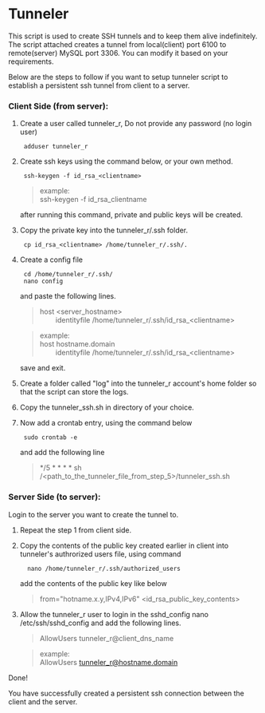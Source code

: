 # Tunneler

This script is used to create SSH tunnels and to keep them alive indefinitely. The script attached creates a tunnel from local(client) port 6100 to remote(server) MySQL port 3306. You can modify it based on your requirements.

Below are the steps to follow if you want to setup tunneler script to establish a persistent ssh tunnel from client to a server.


### Client Side (from server):

1. Create a user called tunneler_r, Do not provide any password (no login user)

		adduser tunneler_r

2. Create ssh keys using the command below, or your own method.

		ssh-keygen -f id_rsa_<clientname>

	>example:<br>
	>ssh-keygen -f id_rsa_clientname

	after running this command, private and public keys will be created. 

3. Copy the private key into the tunneler_r/.ssh folder.

		cp id_rsa_<clientname> /home/tunneler_r/.ssh/.

4. Create a config file

		cd /home/tunneler_r/.ssh/
		nano config

	and paste the following lines.

	>host &lt;server_hostname&gt;<br>
	>&nbsp;&nbsp;&nbsp;&nbsp;&nbsp;&nbsp;&nbsp;&nbsp;identityfile /home/tunneler_r/.ssh/id_rsa_&lt;clientname&gt;

	>example:<br>
	>host hostname.domain<br>
	>&nbsp;&nbsp;&nbsp;&nbsp;&nbsp;&nbsp;&nbsp;&nbsp;identityfile /home/tunneler_r/.ssh/id_rsa_&lt;clientname&gt;

	save and exit.

4. Create a folder called "log" into the tunneler_r account's home folder so that the script can store the logs.

5. Copy the tunneler_ssh.sh in directory of your choice.

6. Now add a crontab entry, using the command below

		sudo crontab -e

	and add the following line

	>*/5 * * * * sh /<path_to_the_tunneler_file_from_step_5>/tunneler_ssh.sh

### Server Side (to server):
Login to the server you want to create the tunnel to.
1. Repeat the step 1 from client side.

2. Copy the contents of the public key created earlier in client into tunneler's authrorized users file, using command

		 nano /home/tunneler_r/.ssh/authorized_users

	add the contents of the public key like below

	>from="hotname.x.y,IPv4,IPv6" <id_rsa_public_key_contents>
		
2. Allow the tunneler_r user to login in the sshd_config 
		nano /etc/ssh/sshd_config
	and add the following lines.
	>AllowUsers tunneler_r@client_dns_name

	>example:<br>
	>AllowUsers tunneler_r@hostname.domain

Done!

You have successfully created a persistent ssh connection between the client and the server.
